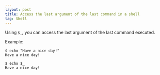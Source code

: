 ```yaml
---
layout: post
title: Access the last argument of the last command in a shell
tag: Shell
---
```


Using `$_`, you can access the last argument of the last command executed.

Example:

```
$ echo "Have a nice day!"
Have a nice day!

$ echo $_
Have a nice day!
```
